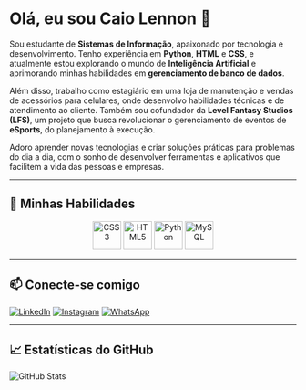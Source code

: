 # Olá, eu sou Caio Lennon 👋

Sou estudante de **Sistemas de Informação**, apaixonado por tecnologia e desenvolvimento. Tenho experiência em **Python**, **HTML** e **CSS**, e atualmente estou explorando o mundo de **Inteligência Artificial** e aprimorando minhas habilidades em **gerenciamento de banco de dados**.  

Além disso, trabalho como estagiário em uma loja de manutenção e vendas de acessórios para celulares, onde desenvolvo habilidades técnicas e de atendimento ao cliente. Também sou cofundador da **Level Fantasy Studios (LFS)**, um projeto que busca revolucionar o gerenciamento de eventos de **eSports**, do planejamento à execução.  

Adoro aprender novas tecnologias e criar soluções práticas para problemas do dia a dia, com o sonho de desenvolver ferramentas e aplicativos que facilitem a vida das pessoas e empresas.  

---

## 🌟 Minhas Habilidades

<div align="center">
  <img src="https://profilinator.rishav.dev/skills-assets/css3-original-wordmark.svg" alt="CSS3" height="50" />
  <img src="https://profilinator.rishav.dev/skills-assets/html5-original-wordmark.svg" alt="HTML5" height="50" />
  <img src="https://profilinator.rishav.dev/skills-assets/python-original.svg" alt="Python" height="50" />
  <img src="https://profilinator.rishav.dev/skills-assets/mysql-original-wordmark.svg" alt="MySQL" height="50" />
</div>

---

## 📫 Conecte-se comigo

[![LinkedIn](https://img.shields.io/badge/linkedin-%231E77B5.svg?&style=for-the-badge&logo=linkedin&logoColor=white)](https://www.linkedin.com/in/caio-lennon-vandermuren-3990a5290)
[![Instagram](https://img.shields.io/badge/instagram-%23000000.svg?&style=for-the-badge&logo=instagram&logoColor=white)](https://instagram.com/caiolennon_dev)
[![WhatsApp](https://img.shields.io/badge/whatsapp-%2343D854.svg?&style=for-the-badge&logo=whatsapp&logoColor=white)](https://wa.me/+5528999656048)

---

## 📈 Estatísticas do GitHub

<img src="https://github-readme-stats.vercel.app/api?username=FakeDoVander&show_icons=true&count_private=true&hide_border=true" alt="GitHub Stats">
